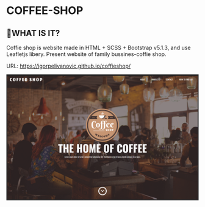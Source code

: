 # COFFEE-SHOP

## 📔WHAT IS IT?

Coffie shop is website made in HTML + SCSS + Bootstrap v5.1.3, and use Leafletjs libery. Present website of family bussines-coffie shop.

URL: https://igorpelivanovic.github.io/coffieshop/

![Screen](/data/screen.png "Screen")